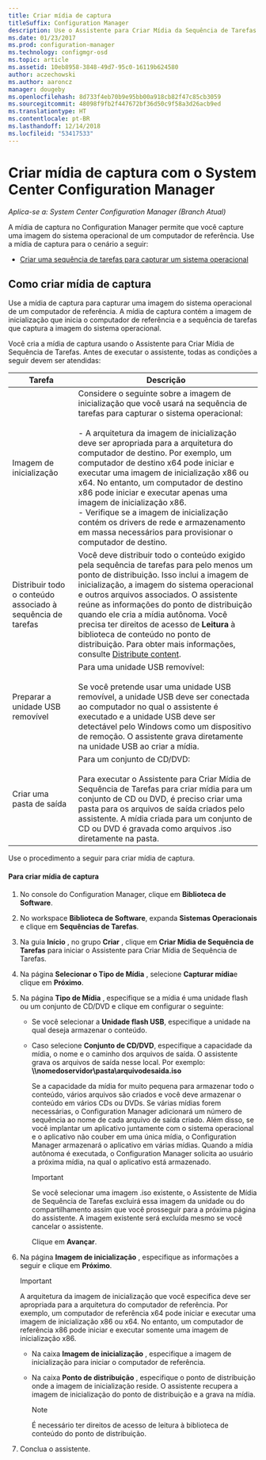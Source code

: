 ```yaml
---
title: Criar mídia de captura
titleSuffix: Configuration Manager
description: Use o Assistente para Criar Mídia da Sequência de Tarefas para criar mídia de captura no Configuration Manager, a fim de capturar uma imagem do sistema operacional de um computador de referência.
ms.date: 01/23/2017
ms.prod: configuration-manager
ms.technology: configmgr-osd
ms.topic: article
ms.assetid: 10eb8958-3848-49d7-95c0-16119b624580
author: aczechowski
ms.author: aaroncz
manager: dougeby
ms.openlocfilehash: 8d733f4eb70b9e95bb00a918cb82f47c85cb3059
ms.sourcegitcommit: 48098f9fb2f447672bf36d50c9f58a3d26acb9ed
ms.translationtype: HT
ms.contentlocale: pt-BR
ms.lasthandoff: 12/14/2018
ms.locfileid: "53417533"
---
```

# <a name="create-capture-media-with-system-center-configuration-manager"></a>Criar mídia de captura com o System Center Configuration Manager

*Aplica-se a: System Center Configuration Manager (Branch Atual)*

A mídia de captura no Configuration Manager permite que você capture uma imagem do sistema operacional de um computador de referência. Use a mídia de captura para o cenário a seguir:  

-   [Criar uma sequência de tarefas para capturar um sistema operacional](create-a-task-sequence-to-capture-an-operating-system.md)  

##  <a name="BKMK_CreateCaptureMedia"></a> Como criar mídia de captura  
 Use a mídia de captura para capturar uma imagem do sistema operacional de um computador de referência. A mídia de captura contém a imagem de inicialização que inicia o computador de referência e a sequência de tarefas que captura a imagem do sistema operacional.

Você cria a mídia de captura usando o Assistente para Criar Mídia de Sequência de Tarefas. Antes de executar o assistente, todas as condições a seguir devem ser atendidas:  

|Tarefa|Descrição|  
|----------|-----------------|  
|Imagem de inicialização|Considere o seguinte sobre a imagem de inicialização que você usará na sequência de tarefas para capturar o sistema operacional:<br /><br /> -   A arquitetura da imagem de inicialização deve ser apropriada para a arquitetura do computador de destino. Por exemplo, um computador de destino x64 pode iniciar e executar uma imagem de inicialização x86 ou x64. No entanto, um computador de destino x86 pode iniciar e executar apenas uma imagem de inicialização x86.<br />-   Verifique se a imagem de inicialização contém os drivers de rede e armazenamento em massa necessários para provisionar o computador de destino.|  
|Distribuir todo o conteúdo associado à sequência de tarefas|Você deve distribuir todo o conteúdo exigido pela sequência de tarefas para pelo menos um ponto de distribuição. Isso inclui a imagem de inicialização, a imagem do sistema operacional e outros arquivos associados. O assistente reúne as informações do ponto de distribuição quando ele cria a mídia autônoma. Você precisa ter direitos de acesso de **Leitura** à biblioteca de conteúdo no ponto de distribuição.  Para obter mais informações, consulte [Distribute content](../../core/servers/deploy/configure/deploy-and-manage-content.md#bkmk_distribute).|  
|Preparar a unidade USB removível|Para uma unidade USB removível:<br /><br /> Se você pretende usar uma unidade USB removível, a unidade USB deve ser conectada ao computador no qual o assistente é executado e a unidade USB deve ser detectável pelo Windows como um dispositivo de remoção. O assistente grava diretamente na unidade USB ao criar a mídia.|  
|Criar uma pasta de saída|Para um conjunto de CD/DVD:<br /><br /> Para executar o Assistente para Criar Mídia de Sequência de Tarefas para criar mídia para um conjunto de CD ou DVD, é preciso criar uma pasta para os arquivos de saída criados pelo assistente. A mídia criada para um conjunto de CD ou DVD é gravada como arquivos .iso diretamente na pasta.|  

 Use o procedimento a seguir para criar mídia de captura.  

#### <a name="to-create-capture-media"></a>Para criar mídia de captura  

1. No console do Configuration Manager, clique em **Biblioteca de Software**.  

2. No workspace **Biblioteca de Software**, expanda **Sistemas Operacionais** e clique em **Sequências de Tarefas**.  

3. Na guia **Início** , no grupo **Criar** , clique em **Criar Mídia de Sequência de Tarefas** para iniciar o Assistente para Criar Mídia de Sequência de Tarefas.  

4. Na página **Selecionar o Tipo de Mídia** , selecione **Capturar mídia**e clique em **Próximo**.  

5. Na página **Tipo de Mídia** , especifique se a mídia é uma unidade flash ou um conjunto de CD/DVD e clique em configurar o seguinte:  

   - Se você selecionar a **Unidade flash USB**, especifique a unidade na qual deseja armazenar o conteúdo.  

   - Caso selecione **Conjunto de CD/DVD**, especifique a capacidade da mídia, o nome e o caminho dos arquivos de saída. O assistente grava os arquivos de saída nesse local. Por exemplo: **\\\nomedoservidor\pasta\arquivodesaida.iso**  

      Se a capacidade da mídia for muito pequena para armazenar todo o conteúdo, vários arquivos são criados e você deve armazenar o conteúdo em vários CDs ou DVDs. Se várias mídias forem necessárias, o Configuration Manager adicionará um número de sequência ao nome de cada arquivo de saída criado. Além disso, se você implantar um aplicativo juntamente com o sistema operacional e o aplicativo não couber em uma única mídia, o Configuration Manager armazenará o aplicativo em várias mídias. Quando a mídia autônoma é executada, o Configuration Manager solicita ao usuário a próxima mídia, na qual o aplicativo está armazenado.  

     > [!IMPORTANT]  
     >  Se você selecionar uma imagem .iso existente, o Assistente de Mídia de Sequência de Tarefas excluirá essa imagem da unidade ou do compartilhamento assim que você prosseguir para a próxima página do assistente. A imagem existente será excluída mesmo se você cancelar o assistente.  

     Clique em **Avançar**.  

6. Na página **Imagem de inicialização** , especifique as informações a seguir e clique em **Próximo**.  

   > [!IMPORTANT]  
   >  A arquitetura da imagem de inicialização que você especifica deve ser apropriada para a arquitetura do computador de referência. Por exemplo, um computador de referência x64 pode iniciar e executar uma imagem de inicialização x86 ou x64. No entanto, um computador de referência x86 pode iniciar e executar somente uma imagem de inicialização x86.  

   -   Na caixa **Imagem de inicialização** , especifique a imagem de inicialização para iniciar o computador de referência.  

   -   Na caixa **Ponto de distribuição** , especifique o ponto de distribuição onde a imagem de inicialização reside. O assistente recupera a imagem de inicialização do ponto de distribuição e a grava na mídia.  

       > [!NOTE]  
       >  É necessário ter direitos de acesso de leitura à biblioteca de conteúdo do ponto de distribuição.  

7. Conclua o assistente.  
